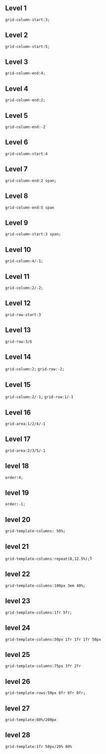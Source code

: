 ## Level 1

`grid-column-start:3;`

## Level 2

`grid-column-start:5;`

## Level 3

`grid-column-end:4;`

## Level 4

`grid-column-end:2;`

## Level 5

`grid-column-end:-2`

## Level 6

`grid-column-start:4`

## Level 7

`grid-column-end:2 span;`

## Level 8

`grid-column-end:5 span`

## Level 9

`grid-column-start:3 span;`

## Level 10

`grid-column:4/-1;`

## Level 11

`grid-column:2/-2;`

## Level 12

`grid-row-start:3`

## Level 13

`grid-row:3/6`

## Level 14

`grid-column:2;`
`grid-row:-2;`

## Level 15

`grid-column:2/-1;`
`grid-row:1/-1`

## Level 16

`grid-area:1/2/4/-1`

## Level 17

`grid-area:2/3/5/-1`

## level 18

`order:4;`

## level 19

`order:-1;`

## level 20

`grid-template-columns: 50%; `

## level 21

`grid-template-columns:repeat(8,12.5%);`1

## level 22

`grid-template-columns:100px 3em 40%;`

## level 23

`grid-template-columns:1fr 5fr;`

## level 24

`grid-template-columns:50px 1fr 1fr 1fr 50px`

## level 25

`grid-template-columns:75px 3fr 2fr`

## level 26

`grid-template-rows:50px 0fr 0fr 0fr;`

## level 27

`grid-template:60%/200px`

## level 28

`grid-template:1fr 50px/20% 80%`
